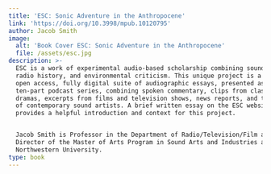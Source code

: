 ```yaml
---
title: 'ESC: Sonic Adventure in the Anthropocene'
link: 'https://doi.org/10.3998/mpub.10120795'
author: Jacob Smith
image:
  alt: 'Book Cover ESC: Sonic Adventure in the Anthropocene'
  file: /assets/esc.jpg
description: >-
  ESC is a work of experimental audio-based scholarship combining sound studies,
  radio history, and environmental criticism. This unique project is a fully
  open access, fully digital suite of audiographic essays, presented as a
  ten-part podcast series, combining spoken commentary, clips from classic radio
  dramas, excerpts from films and television shows, news reports, and the work
  of contemporary sound artists. A brief written essay on the ESC website
  provides a helpful introduction and context for this project.


  Jacob Smith is Professor in the Department of Radio/Television/Film and
  Director of the Master of Arts Program in Sound Arts and Industries at
  Northwestern University.
type: book
---
```



